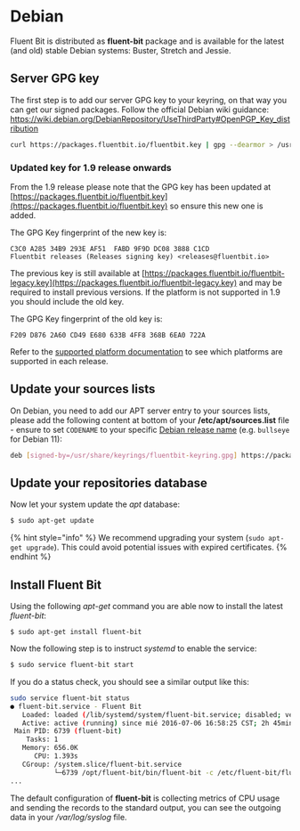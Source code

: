 # Debian

Fluent Bit is distributed as **fluent-bit** package and is available for the latest \(and old\) stable Debian systems: Buster, Stretch and Jessie.

## Server GPG key

The first step is to add our server GPG key to your keyring, on that way you can get our signed packages.
Follow the official Debian wiki guidance: https://wiki.debian.org/DebianRepository/UseThirdParty#OpenPGP_Key_distribution

```bash
curl https://packages.fluentbit.io/fluentbit.key | gpg --dearmor > /usr/share/keyrings/fluentbit-keyring.gpg
```

### Updated key for 1.9 release onwards

From the 1.9 release please note that the GPG key has been updated at [https://packages.fluentbit.io/fluentbit.key](https://packages.fluentbit.io/fluentbit.key) so ensure this new one is added.

The GPG Key fingerprint of the new key is:
```
C3C0 A285 34B9 293E AF51  FABD 9F9D DC08 3888 C1CD
Fluentbit releases (Releases signing key) <releases@fluentbit.io>
```

The previous key is still available at [https://packages.fluentbit.io/fluentbit-legacy.key](https://packages.fluentbit.io/fluentbit-legacy.key) and may be required to install previous versions.
If the platform is not supported in 1.9 you should include the old key.

The GPG Key fingerprint of the old key is:
```
F209 D876 2A60 CD49 E680 633B 4FF8 368B 6EA0 722A
```
Refer to the [supported platform documentation](./../supported-platforms.md) to see which platforms are supported in each release.
## Update your sources lists

On Debian, you need to add our APT server entry to your sources lists, please add the following content at bottom of your **/etc/apt/sources.list** file - ensure to set `CODENAME` to your specific [Debian release name](https://wiki.debian.org/DebianReleases#Production_Releases) (e.g. `bullseye` for Debian 11):

```bash
deb [signed-by=/usr/share/keyrings/fluentbit-keyring.gpg] https://packages.fluentbit.io/debian/${CODENAME} ${CODENAME} main
```

## Update your repositories database

Now let your system update the _apt_ database:

```bash
$ sudo apt-get update
```

{% hint style="info" %}
We recommend upgrading your system (```sudo apt-get upgrade```). This could avoid potential issues with expired certificates.
{% endhint %}

## Install Fluent Bit

Using the following _apt-get_ command you are able now to install the latest _fluent-bit_:

```text
$ sudo apt-get install fluent-bit
```

Now the following step is to instruct _systemd_ to enable the service:

```bash
$ sudo service fluent-bit start
```

If you do a status check, you should see a similar output like this:

```bash
sudo service fluent-bit status
● fluent-bit.service - Fluent Bit
   Loaded: loaded (/lib/systemd/system/fluent-bit.service; disabled; vendor preset: enabled)
   Active: active (running) since mié 2016-07-06 16:58:25 CST; 2h 45min ago
 Main PID: 6739 (fluent-bit)
    Tasks: 1
   Memory: 656.0K
      CPU: 1.393s
   CGroup: /system.slice/fluent-bit.service
           └─6739 /opt/fluent-bit/bin/fluent-bit -c /etc/fluent-bit/fluent-bit.conf
...
```

The default configuration of **fluent-bit** is collecting metrics of CPU usage and sending the records to the standard output, you can see the outgoing data in your _/var/log/syslog_ file.

